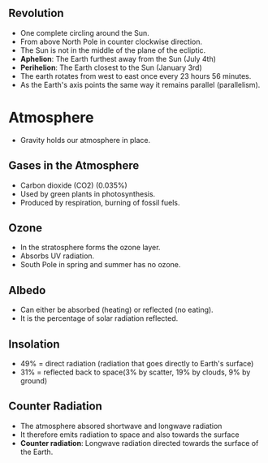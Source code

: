 ## Revolution

- One complete circling around the Sun.
- From above North Pole in counter clockwise direction.
- The Sun is not in the middle of the plane of the ecliptic.
- **Aphelion**: The Earth furthest away from the Sun (July 4th)
- **Perihelion**: The Earth closest to the Sun (January 3rd)
- The earth rotates from west to east once every 23 hours 56 minutes.
- As the Earth's axis points the same way it remains parallel (parallelism).



# Atmosphere

- Gravity holds our atmosphere in place.

## Gases in the Atmosphere

- Carbon dioxide (CO2) (0.035%)
- Used by green plants in photosynthesis.
- Produced by respiration, burning of fossil fuels.

## Ozone

- In the stratosphere forms the ozone layer.
- Absorbs UV radiation.
- South Pole in spring and summer has no ozone.

## Albedo

- Can either be absorbed (heating) or reflected (no eating).
- It is the percentage of solar radiation reflected.

## Insolation

- 49% = direct radiation (radiation that goes directly to Earth's surface)
- 31% = reflected back to space(3% by scatter, 19% by clouds, 9% by ground)

## Counter Radiation

- The atmosphere absored shortwave and longwave radiation
- It therefore emits radiation to space and also towards the surface
- **Counter radiation**: Longwave radiation directed towards the surface of the Earth.